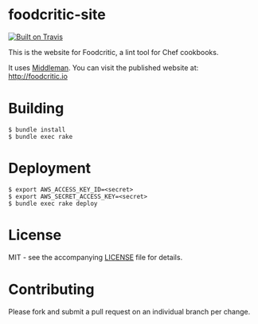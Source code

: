 # foodcritic-site

[![Built on Travis](https://travis-ci.org/foodcritic/foodcritic-site.svg?branch=master)](https://travis-ci.org/foodcritic/foodcritic-site)

This is the website for Foodcritic, a lint tool for Chef cookbooks.

It uses [Middleman](https://middlemanapp.com/). You can visit the published website at: <http://foodcritic.io>

# Building

```
$ bundle install
$ bundle exec rake
```

# Deployment

```
$ export AWS_ACCESS_KEY_ID=<secret>
$ export AWS_SECRET_ACCESS_KEY=<secret>
$ bundle exec rake deploy
```

# License

MIT - see the accompanying [LICENSE](https://github.com/foodcritic/foodcritic-site/blob/master/LICENSE) file for details.

# Contributing

Please fork and submit a pull request on an individual branch per change.
